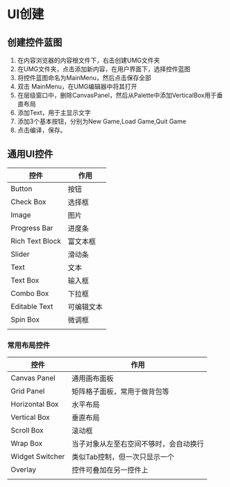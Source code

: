 # UI创建

## 创建控件蓝图

1. 在内容浏览器的内容根文件下，右击创建UMG文件夹
2. 在UMG文件夹，点击添加新内容，在用户界面下，选择控件蓝图
3. 将控件蓝图命名为MainMenu，然后点击保存全部
4. 双击 MainMenu，在UMG编辑器中将其打开
5. 在层级窗口中，删除CanvasPanel，然后从Palette中添加VerticalBox用于垂直布局
6. 添加Text，用于主显示文字
7. 添加3个基本按钮，分别为New Game,Load Game,Quit Game
8. 点击编译，保存。





## 通用UI控件

| 控件            | 作用       |
| --------------- | ---------- |
| Button          | 按钮       |
| Check Box       | 选择框     |
| Image           | 图片       |
| Progress Bar    | 进度条     |
| Rich Text Block | 富文本框   |
| Slider          | 滑动条     |
| Text            | 文本       |
| Text Box        | 输入框     |
| Combo Box       | 下拉框     |
| Editable Text   | 可编辑文本 |
| Spin Box        | 微调框     |
|                 |            |

### 常用布局控件

| 控件            | 作用                                   |
| --------------- | -------------------------------------- |
| Canvas Panel    | 通用画布面板                           |
| Grid Panel      | 矩阵格子面板，常用于做背包等           |
| Horizontal Box  | 水平布局                               |
| Vertical Box    | 垂直布局                               |
| Scroll Box      | 滚动框                                 |
| Wrap Box        | 当子对象从左至右空间不够时，会自动换行 |
| Widget Switcher | 类似Tab控制，但一次只显示一个          |
| Overlay         | 控件可叠加在另一控件上                 |
|                 |                                        |

